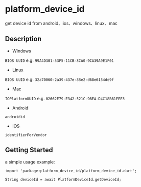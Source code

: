 # platform_device_id

get device id from android、ios、windows、linux、mac

## Description

- Windows 

`BIOS UUID` e.g. `99A4D301-53F5-11CB-8CA0-9CA39A9E1F01`
- Linux 

`BIOS UUID` e.g. `32a70060-2a39-437e-88e2-d68e6154de9f`
- Mac 

`IOPlatformUUID` e.g. `02662E79-E342-521C-98EA-D4C18B61FEF3`

- Android 

`androidid` 

- IOS 

`identifierForVendor`


## Getting Started

a simple usage example:

```
import 'package:platform_device_id/platform_device_id.dart';

String deviceId = await PlatformDeviceId.getDeviceId;
```
